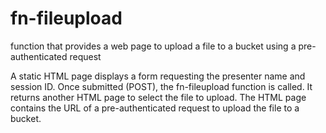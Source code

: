 # fn-fileupload
function that provides a web page to upload a file to a bucket using a pre-authenticated request

A static HTML page displays a form requesting the presenter name and session ID.
Once submitted (POST), the fn-fileupload function is called. It returns another
HTML page to select the file to upload. The HTML page contains the URL of a
pre-authenticated request to upload the file to a bucket.
